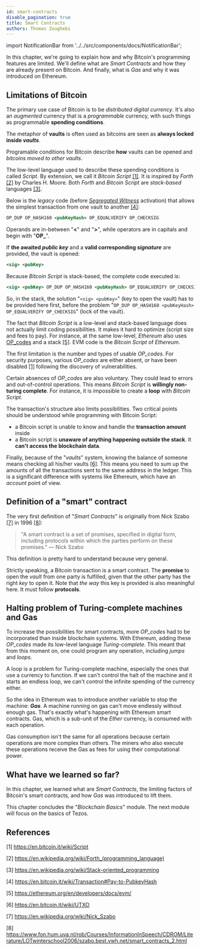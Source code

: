 ```yaml
---
id: smart-contracts
disable_pagination: true
title: Smart Contracts
authors: Thomas Zoughebi
---
```


import NotificationBar from '../../src/components/docs/NotificationBar';

In this chapter, we're going to explain how and why Bitcoin's programming features are limited. We'll define what are _Smart Contracts_ and how they are already present on Bitcoin. And finally, what is _Gas_ and why it was introduced on Ethereum.

## Limitations of Bitcoin
The primary use case of Bitcoin is to be *distributed digital currency*. It's also an *augmented* currency that is a *programmable* currency, with such things as programmable **spending conditions**.

The metaphor of **vaults** is often used as bitcoins are seen as **always locked inside _vaults_**.

Programable conditions for Bitcoin describe **how** vaults can be opened and *bitcoins moved to other vaults*.

The low-level language used to describe these spending conditions is called *Script*. By extension, we call it *Bitcoin Script* [[1]](/blockchain-basics/smart-contracts#references). It is inspired by *Forth* [[2]](/blockchain-basics/smart-contracts#references) by Charles H. Moore. Both *Forth* and *Bitcoin Script* are *stack-based* languages [[3]](/blockchain-basics/smart-contracts#references).

Below is the *legacy* code (before [*Segregated Witness*](https://en.bitcoin.it/wiki/Segregated_Witness) activation) that allows the simplest transaction from one vault to another [[4]](/blockchain-basics/smart-contracts#references):

```xml
OP_DUP OP_HASH160 <pubKeyHash> OP_EQUALVERIFY OP_CHECKSIG
```

Operands are in-between "**<**" and "**>**", while operators are in capitals and begin with "**OP_**".

If **the awaited _public key_** and a **valid corresponding _signature_** are provided, the vault is opened:

```xml
<sig> <pubKey> 
```

Because *Bitcoin Script* is stack-based, the complete code executed is:

```xml
<sig> <pubKey> OP_DUP OP_HASH160 <pubKeyHash> OP_EQUALVERIFY OP_CHECKSIG
```

So, in the stack, the solution "`<sig> <pubKey>`" (key to open the vault) has to be provided here first, before the problem "`OP_DUP OP_HASH160 <pubKeyHash> OP_EQUALVERIFY OP_CHECKSIG`" (lock of the vault).

The fact that *Bitcoin Script* is a low-level and stack-based language does not actually limit coding possibilities. It makes it hard to optimize (script size and fees to pay). For instance, at the same low-level, *Ethereum* also uses [OP_codes](https://www.ethervm.io/) and a stack [[5]](/blockchain-basics/smart-contracts#references). EVM code is the _Bitcoin Script_ of _Ethereum_.

The first limitation is the number and types of usable *OP_codes*. For security purposes, various *OP_codes* are either absent, or have been disabled [[1]](/blockchain-basics/smart-contracts#references) following the discovery of vulnerabilities.

Certain absences of *OP_codes* are also voluntary. They could lead to errors and out-of-control operations. This means *Bitcoin Script* is **willingly non-turing complete**. For instance, it is impossible to create a **loop** with *Bitcoin Script*.

The transaction's structure also limits possibilities. Two critical points should be understood while programming with Bitcoin Script:
- a Bitcoin script is unable to know and handle the **transaction amount** inside
- a Bitcoin script is **unaware of anything happening outside the stack**. It **can't access the blockchain data**.

Finally, because of the "*vaults*" system, knowing the balance of someone means checking all his/her vaults [[6]](/blockchain-basics/smart-contracts#references). 
This means you need to sum up the amounts of all the transactions sent to the same address in the ledger.
This is a significant difference with systems like Ethereum, which have an *account* point of view.

## Definition of a "smart" contract
The very first definition of "*Smart Contracts*" is originally from Nick Szabo [[7]](/blockchain-basics/smart-contracts#references) in 1996 [[8]](/blockchain-basics/smart-contracts#references):

<NotificationBar>
  <p>
  <blockquote>"A smart contract is a set of promises, specified in digital form, including protocols within which the parties perform on these promises." &#8212; Nick Szabo</blockquote>
  </p>
</NotificationBar>

This definition is pretty hard to understand because very general.

Strictly speaking, a Bitcoin transaction is a smart contract. The **promise** to open the *vault* from one party is fulfilled, given that the other party has the right *key* to open it. Note that *the way* this key is provided is also meaningful here. It must follow **protocols**.

## Halting problem of Turing-complete machines and Gas
To increase the possibilities for smart contracts, more *OP_codes* had to be incorporated than inside blockchain systems. With Ethereum, adding these *OP_codes* made its low-level language _Turing-complete_. This meant that from this moment on, one could program any operation, including *jumps* and *loops*.

A loop is a problem for Turing-complete machine, especially the ones that use a currency to function. If we can't control the halt of the machine and it starts an endless loop, we can't control the infinite spending of the currency either.

So the idea in Ethereum was to introduce another variable to stop the machine: **_Gas_**. A machine running on gas can't move endlessly without enough gas. That's exactly what's happening with Ethereum smart contracts. Gas, which is a sub-unit of the *Ether* currency, is consumed with each operation.

Gas consumption isn't the same for all operations because certain operations are more complex than others. The miners who also execute these operations receive the Gas as fees for using their computational power.

## What have we learned so far?
In this chapter, we learned what are *Smart Contracts*, the limiting factors of Bitcoin's smart contracts, and how *Gas* was introduced to lift them.

This chapter concludes the "*Blockchain Basics*" module. The next module will focus on the basics of Tezos.

## References
[1] https://en.bitcoin.it/wiki/Script

[2] https://en.wikipedia.org/wiki/Forth_(programming_language)

[3] https://en.wikipedia.org/wiki/Stack-oriented_programming

[4] https://en.bitcoin.it/wiki/Transaction#Pay-to-PubkeyHash

[5] https://ethereum.org/en/developers/docs/evm/

[6] https://en.bitcoin.it/wiki/UTXO

[7] https://en.wikipedia.org/wiki/Nick_Szabo

[8] https://www.fon.hum.uva.nl/rob/Courses/InformationInSpeech/CDROM/Literature/LOTwinterschool2006/szabo.best.vwh.net/smart_contracts_2.html
